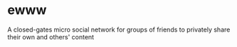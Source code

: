 # ewww
A closed-gates micro social network for groups of friends to privately share their own and others' content
